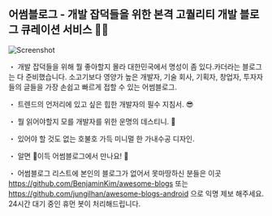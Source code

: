 ## 어썸블로그 - 개발 잡덕들을 위한 본격 고퀄리티 개발 블로그 큐레이션 서비스 🕵️‍♀️

![Screenshot](https://github.com/jungilhan/awesome-blogs-android/raw/develop/screenshot.png)

・ 개발 잡덕들을 위해 뭘 좋아할지 몰라 대한민국에서 명성이 좀 있다.카더라는 블로그는 다 준비했습니다. 소고기보다 영양가 높은 개발자, 기술 회사, 기획자, 창업자, 투자자들의 글들을 가장 손쉽고 빠르게 접할 수 있는 어썸블로그.

・ 트렌드의 언저리에 있고 싶은 힙한 개발자의 필수 지침서. 😎

・ 뭘 읽어야할지 모를 개발자를 위한 운명의 데스티니. 🙊

・ 있어야 할 것도 없는 호불호 가득 미니멀 한 가내수공 디자인.

・ 알면 🐶이득 어썸블로그에서 만나요!  🙌

・ 어썸블로그 리스트에 본인의 블로그가 없어서 못마땅하신 분들은 이곳 https://github.com/BenjaminKim/awesome-blogs 또는 https://github.com/jungilhan/awesome-blogs-android 으로 익명 제보 해주세요. 24시간 대기 중인 휴먼 봇이 처리해드립니다.
